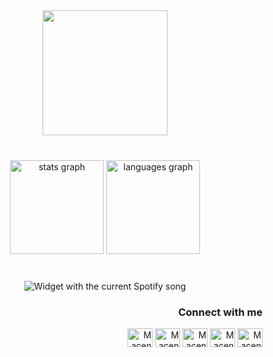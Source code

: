 <div align="center">
  <img height="200" src="https://i.gifer.com/xK.gif"  />
</div>

###

<br clear="both">

<div align="center">
  <img src="https://github-readme-stats.vercel.app/api?username=MacengBOT&hide_title=false&hide_rank=false&show_icons=true&include_all_commits=true&count_private=true&disable_animations=false&theme=dracula&locale=en&hide_border=true&order=1&custom_title=My%20Stats" height="150" alt="stats graph"  />
  <img src="https://github-readme-stats.vercel.app/api/top-langs?username=MacengBOT&locale=en&hide_title=false&layout=compact&card_width=320&langs_count=6&theme=dracula&hide_border=true&order=2&custom_title=Most%20Languages" height="150" alt="languages graph"  />
</div>

###

<br clear="both">

<div align="center">
  <img src="https://novatorem-indol-phi.vercel.app/api/spotify?theme=dark&spin=true&scan=true&rainbow=true" alt="Widget with the current Spotify song"  />
</div>

###

<h3 align="right">Connect with me</h3>
<p align="right">
<a href="https://twitter.com/niellsamosir" target="_blank"><img align="center" src="https://simpleicons.org/icons/twitter.svg" alt="Maceng Twitter" height="30" width="40" /></a>
<a href="https://fb.com/danielneubie" target="_blank"><img align="center" src="https://simpleicons.org/icons/facebook.svg" alt="Maceng Facebook" height="30" width="40" /></a>
<a href="https://instagram.com/maceeeeng" target="_blank"><img align="center" src="https://simpleicons.org/icons/instagram.svg" alt="Maceng Instagram" height="30" width="40" /></a>
<a href="https://wa.me/6285161602919" target="_blank"><img align="center" src="https://simpleicons.org/icons/whatsapp.svg" alt="Maceng Whatsapp" height="30" width="40" /></a>
<a href="https://t.me/ceng29" target="_blank"><img align="center" src="https://simpleicons.org/icons/telegram.svg" alt="Maceng Telegram" height="30" width="40" /></a>
</p>
